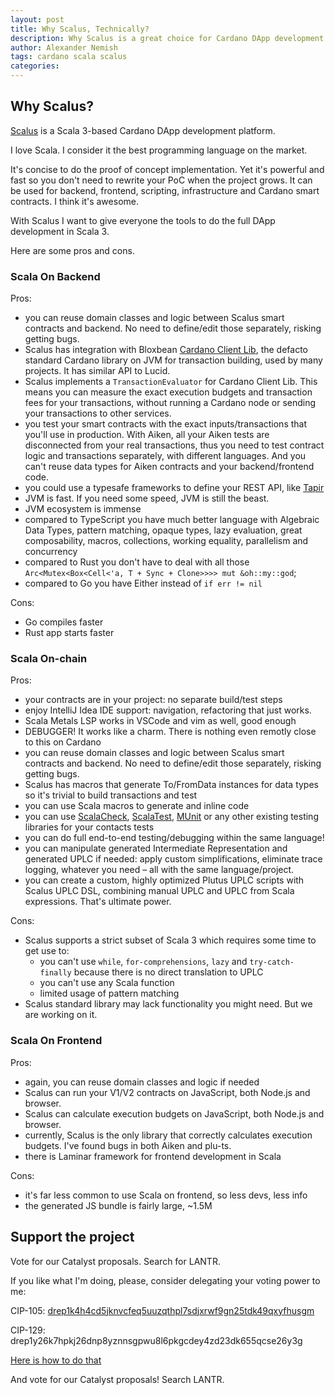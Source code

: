 ```yaml
---
layout: post
title: Why Scalus, Technically?
description: Why Scalus is a great choice for Cardano DApp development
author: Alexander Nemish
tags: cardano scala scalus
categories:
---
```

## Why Scalus?

[Scalus](https://scalus.org) is a Scala 3-based Cardano DApp development platform.

I love Scala. I consider it the best programming language on the market.

It's concise to do the proof of concept implementation.
Yet it's powerful and fast so you don't need to rewrite your PoC when the project grows.
It can be used for backend, frontend, scripting, infrastructure and Cardano smart contracts. I think it's awesome.

With Scalus I want to give everyone the tools to do the full DApp development in Scala 3.

Here are some pros and cons.

### Scala On Backend

Pros:

- you can reuse domain classes and logic between Scalus smart contracts and backend. No need to define/edit those separately, risking getting bugs.
- Scalus has integration with Bloxbean [Cardano Client Lib](https://cardano-client.dev/), the defacto standard Cardano library on JVM for transaction building, used by many projects. It has similar API to Lucid.
- Scalus implements a `TransactionEvaluator` for Cardano Client Lib. This means you can measure the exact execution budgets and transaction fees for your transactions, without running a Cardano node or sending your transactions to other services.
- you test your smart contracts with the exact inputs/transactions that you'll use in production. With Aiken, all your Aiken tests are disconnected from your real transactions, thus you need to test contract logic and transactions separately, with different languages. And you can't reuse data types for Aiken contracts and your backend/frontend code.
- you could use a typesafe frameworks to define your REST API, like [Tapir](https://tapir.softwaremill.com/)
- JVM is fast. If you need some speed, JVM is still the beast.
- JVM ecosystem is immense
- compared to TypeScript you have much better language with Algebraic Data Types, pattern matching, opaque types, lazy evaluation, great composability, macros, collections, working equality, parallelism and concurrency
- compared to Rust you don't have to deal with all those `Arc<Mutex<Box<Cell<'a, T + Sync + Clone>>>> mut &oh::my::god`;
- compared to Go you have Either instead of `if err != nil`

Cons:

- Go compiles faster
- Rust app starts faster

### Scala On-chain

Pros:

- your contracts are in your project: no separate build/test steps
- enjoy IntelliJ Idea IDE support: navigation, refactoring that just works.
- Scala Metals LSP works in VSCode and vim as well, good enough
- DEBUGGER! It works like a charm. There is nothing even remotly close to this on Cardano
- you can reuse domain classes and logic between Scalus smart contracts and backend. No need to define/edit those separately, risking getting bugs.
- Scalus has macros that generate To/FromData instances for data types so it's trivial to build transactions and test
- you can use Scala macros to generate and inline code
- you can use [ScalaCheck](https://scalacheck.org/), [ScalaTest](https://www.scalatest.org/), [MUnit](https://scalameta.org/munit/) or any other existing testing libraries for your contacts tests
- you can do full end-to-end testing/debugging within the same language!
- you can manipulate generated Intermediate Representation and generated UPLC if needed: apply custom simplifications, eliminate trace logging, whatever you need – all with the same language/project.
- you can create a custom, highly optimized Plutus UPLC scripts with Scalus UPLC DSL, combining manual UPLC and UPLC from Scala expressions. That's ultimate power.

Cons:

- Scalus supports a strict subset of Scala 3 which requires some time to get use to:
  - you can't use `while`, `for-comprehensions`, `lazy` and `try-catch-finally` because there is no direct translation to UPLC
  - you can't use any Scala function
  - limited usage of pattern matching
- Scalus standard library may lack functionality you might need. But we are working on it.

### Scala On Frontend

Pros:

- again, you can reuse domain classes and logic if needed
- Scalus can run your V1/V2 contracts on JavaScript, both Node.js and browser.
- Scalus can calculate execution budgets on JavaScript, both Node.js and browser.
- currently, Scalus is the only library that correctly calculates execution budgets. I've found bugs in both Aiken and plu-ts.
- there is Laminar framework for frontend development in Scala

Cons:

- it's far less common to use Scala on frontend, so less devs, less info
- the generated JS bundle is fairly large, ~1.5M

## Support the project

Vote for our Catalyst proposals. Search for LANTR.

If you like what I'm doing, please, consider delegating your voting power to me:

CIP-105: [drep1k4h4cd5jknvcfeq5uuzqthpl7sdjxrwf9gn25tdk49qxyfhusgm](https://gov.tools/connected/drep_directory/drep1k4h4cd5jknvcfeq5uuzqthpl7sdjxrwf9gn25tdk49qxyfhusgm)

CIP-129: drep1y26k7hpkj26dnp8yznnsgpwu8l6pkgcdey4zd23dk655qcse26y3g

[Here is how to do that](https://learncardano.io/how-to-delegate-drep-eternl-wallet-mobile/)

And vote for our Catalyst proposals! Search LANTR.
